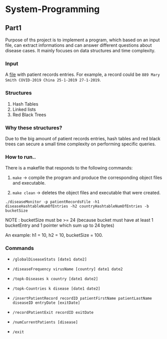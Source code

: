# System-Programming

## Part1 
Purpose of ths project is to implement a program, which based on an input file, can extract informations and can answer different questions about disease cases. It mainly focuses on data structures and time complexity. 

### Input
A [file](small.txt) with patient records entries. For example, a record could be ```889 Mary Smith COVID-2019 China 25-1-2019 27-1-2019```.

### Structures
1. Hash Tables
2. Linked lists
3. Red Black Trees

### Why these structures?
Due to the big amount of patient records entries, hash tables and red black trees can secure a small time complexity on performing specific queries.

### How to run..
There is a makefile that responds to the following commands:

  1. ```make``` -> compile the program and produce the corresponding object files and executable.

  2. ```make clean``` -> deletes the object files and executable that were created.

```./diseaseMonitor -p patientRecordsFile -h1 diseaseHashtableNumOfEntries -h2 countryHashtableNumOfEntries -b bucketSize```

NOTE : bucketSize must be >= 24 (because bucket must have at least 1 bucketEntry and 1 pointer which sum up to 24 bytes)

An example: h1 = 10, h2 = 10, bucketSize = 100.   

### Commands

* ```/globalDiseaseStats [date1 date2]```

* ```/diseaseFrequency virusName [country] date1 date2```

* ```/topk-Diseases k country [date1 date2]```

* ```/topk-Countries k disease [date1 date2]```

* ```/insertPatientRecord recordID patientFirstName patientLastName diseaseID entryDate [exitDate]```

* ```/recordPatientExit recordID exitDate```

* ```/numCurrentPatients [disease]```

* ```/exit```
